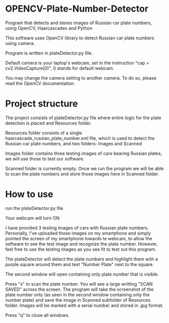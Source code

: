 # OPENCV-Plate-Number-Detector
Program that detects and stores images of Russian car plate numbers, using OpenCV, Haarcascades and Python

This software uses OpenCV library to detect Russian car plate numbers using camera. 

Program is written in plateDetector.py file. 

Default camera is your laptop's webcam, set in the instruction "cap = cv2.VideoCapture(0)", 0 stands for default webcam. 

You may change the camera setting to another camera. To do so, please read the OpenCV documentation. 

# Project structure 
The project consists of plateDetector.py file where entire logic for the plate detection is placed and Resources folder.

Resources folder consists of a single haarcascade_russian_plate_number.xml file, which is used to detect the Russian car plate numbers, and two folders: Images and Scanned 

Images folder contains three testing images of cars bearing Russian plates, we will use those to test our software. 

Scanned folder is currently empty. Once we run the program we will be able to scan the plate numbers and store those images here in Scanned folder.

# How to use 

run the plateDetector.py file 

Your webcam will turn ON 

I have provided 3 testing images of cars with Russian plate numbers. Personally, I've uploaded those images on my smartphone and simply pointed the screen of my smartphone towards te webcam, to allow the software to see the test image and recognize the plate number. However, feel free to use the testing images as you see fit to test out this program. 

The plateDetector will detect the plate numbers and highlight them with a purple square around them and text "Number Plate" next to the square. 

The second window will open containing only plate number that is visible. 

Press "s" to scan the plate number. You will see a large writting "SCAN SAVED" across the screen. The program will take the screenshot of the plate number only (as seen in the second window containing only the number plate) and save the image in Scanned subfolder of Resources folder. Images will be marked with a serial number and stored in .jpg format. 

Press "q" to close all windows. 

